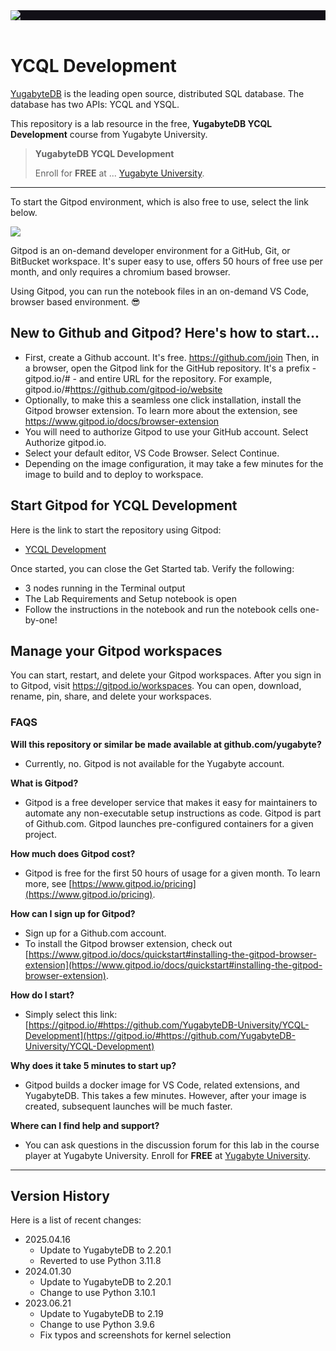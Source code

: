 <div style="width:100%; background-color: #121017;"><a target="_blank" href="http://university.yugabyte.com?utm_source=gitpod&utm_medium=notebook"><img src="assets/YBU_Logo.png" /></a></div><br>

# YCQL Development

[YugabyteDB](https://www.yugabyte.com/?utm_source=gitpod&utm_medium=notebook) is the leading open source, distributed SQL database. The database has two APIs: YCQL and YSQL.

This repository is a lab resource in the free, **YugabyteDB YCQL Development** course from Yugabyte University.

> **YugabyteDB YCQL Development**
>
> Enroll for **FREE** at ...
> [Yugabyte University](https://university.yugabyte.com/courses/yugabytedb-ycql-development?utm_source=gitpod&utm_medium=notebook).
>

---

To start the Gitpod environment, which is also free to use, select the link below.

[![](https://gitpod.io/button/open-in-gitpod.svg)](https://gitpod.io/#https://github.com/YugabyteDB-University/YCQL-Development)

Gitpod is an on-demand developer environment for a GitHub, Git, or BitBucket workspace. It's super easy to use, offers 50 hours of free use per month, and only requires a chromium based browser.

Using Gitpod, you can run the notebook files in an on-demand VS Code, browser based environment. 😎

## New to Github and Gitpod? Here's how to start...

- First, create a Github account. It's free. https://github.com/join
Then, in a browser, open the Gitpod link for the GitHub repository. It's a prefix -  gitpod.io/# - and entire URL for the repository. For example, gitpod.io/#https://github.com/gitpod-io/website
- Optionally, to make this a seamless one click installation, install the Gitpod browser extension. To learn more about the extension, see https://www.gitpod.io/docs/browser-extension
- You will need to authorize Gitpod to use your GitHub account. Select Authorize gitpod.io.
- Select your default editor, VS Code Browser. Select Continue.
- Depending on the image configuration, it may take a few minutes for the image to build and to deploy to workspace.


## Start Gitpod for YCQL Development

Here is the link to start the repository using Gitpod:

- [YCQL Development](https://gitpod.io/#https://github.com/YugabyteDB-University/YCQL-Development)

Once started, you can close the Get Started tab. Verify the following:

* 3 nodes running in the Terminal output
* The Lab Requirements and Setup notebook is open
* Follow the instructions in the notebook and run the notebook cells one-by-one!

## Manage your Gitpod workspaces

You can start, restart, and delete your Gitpod workspaces. After you sign in to Gitpod, visit https://gitpod.io/workspaces. You can open, download, rename, pin, share, and delete your workspaces.


### FAQS

**Will this repository or similar be made available at github.com/yugabyte?**
- Currently, no. Gitpod is not available for the Yugabyte account.

**What is Gitpod?**
- Gitpod is a free developer service that makes it easy for maintainers to automate any non-executable setup instructions as code. Gitpod is part of Github.com. Gitpod launches pre-configured containers for a given project. 
  
**How much does Gitpod cost?**
- Gitpod is free for the first 50 hours of usage for a given month. To learn more, see [https://www.gitpod.io/pricing](https://www.gitpod.io/pricing).

**How can I sign up for Gitpod?**
- Sign up for a Github.com account.
- To install the Gitpod browser extension, check out [https://www.gitpod.io/docs/quickstart#installing-the-gitpod-browser-extension](https://www.gitpod.io/docs/quickstart#installing-the-gitpod-browser-extension).

**How do I start?**
- Simply select this link: [https://gitpod.io/#https://github.com/YugabyteDB-University/YCQL-Development](https://gitpod.io/#https://github.com/YugabyteDB-University/YCQL-Development)

**Why does it take 5 minutes to start up?**
- Gitpod builds a docker image for VS Code, related extensions, and YugabyteDB. This takes a few minutes. However, after your image is created, subsequent launches will be much faster.

**Where can I find help and support?**
- You can ask questions in the discussion forum for this lab in the course player at Yugabyte University. Enroll for **FREE** at [Yugabyte University](https://university.yugabyte.com/courses/yugabytedb-ycql-development?utm_source=gitpod&utm_medium=notebook).

---

## Version History
Here is a list of recent changes:
- 2025.04.16
  -  Update to YugabyteDB to 2.20.1
  -  Reverted to use Python 3.11.8
- 2024.01.30
  -  Update to YugabyteDB to 2.20.1
  -  Change to use Python 3.10.1
- 2023.06.21
  -  Update to YugabyteDB to 2.19
  -  Change to use Python 3.9.6
  -  Fix typos and screenshots for kernel selection
  